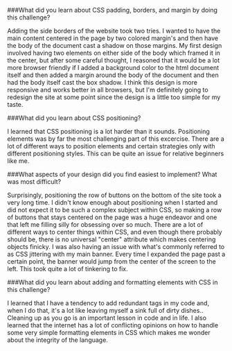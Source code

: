 ###What did you learn about CSS padding, borders, and margin by doing this challenge?

Adding the side borders of the website took two tries. I wanted to have the main content centered in the page by two colored margin's and then have the body of the document cast a shadow on those margins.  My first design involved having two elements on either side of the body which framed it in the center, but after some careful thought, I reasoned that it would be a lot more browser friendly if I added a background color to the html document itself and then added a margin around the body of the document and then had the body itself cast the box shadow. I think this design is more responsive and works better in all browsers, but I'm definitely going to redesign the site at some point since the design is a little too simple for my taste.

###What did you learn about CSS positioning?

I learned that CSS positioning is a lot harder than it sounds. Positioning elements was by far the most challenging part of this excercise. There are a lot of different ways to position elements and certain strategies only with different positioning styles. This can be quite an issue for relative beginners like me.

###What aspects of your design did you find easiest to implement? What was most difficult?

Surprisingly, positioning the row of buttons on the bottom of the site took a very long time. I didn't know enough about positioning when I started and did not expect it to be such a complex subject within CSS, so making a row of buttons that stays centered on the page was a huge endeavor and one that left me filling silly for obsessing over so much. There are a lot of different ways to center things within CSS, and even though there probably should be, there is no universal "center" attribute which makes centering objects finicky. I was also having an issue with what's commonly referred to as CSS jittering with my main banner. Every time I expanded the page past a certain point, the banner would jump from the center of the screen to the left. This took quite a lot of tinkering to fix.

###What did you learn about adding and formatting elements with CSS in this challenge?

I learned that I have a tendency to add redundant tags in my code and, when I do that, it's a lot like leaving myself a sink full of dirty dishes.. Cleaning up as you go is an important lesson in code and in life. I also learned that the internet has a lot of conflicting opinions on how to handle some very simple formatting elements in CSS which makes me wonder about the integrity of the language.